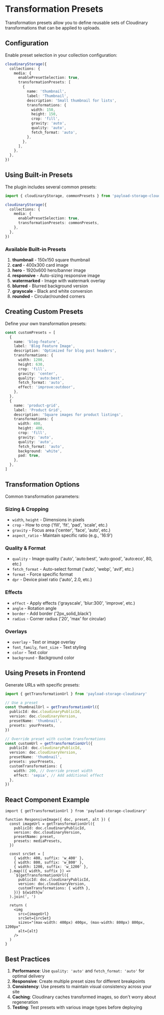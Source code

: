# Transformation Presets

Transformation presets allow you to define reusable sets of Cloudinary transformations that can be applied to uploads.

## Configuration

Enable preset selection in your collection configuration:

```typescript
cloudinaryStorage({
  collections: {
    media: {
      enablePresetSelection: true,
      transformationPresets: [
        {
          name: 'thumbnail',
          label: 'Thumbnail',
          description: 'Small thumbnail for lists',
          transformations: {
            width: 150,
            height: 150,
            crop: 'fill',
            gravity: 'auto',
            quality: 'auto',
            fetch_format: 'auto',
          },
        },
      ],
    },
  },
})
```

## Using Built-in Presets

The plugin includes several common presets:

```typescript
import { cloudinaryStorage, commonPresets } from 'payload-storage-cloudinary'

cloudinaryStorage({
  collections: {
    media: {
      enablePresetSelection: true,
      transformationPresets: commonPresets,
    },
  },
})
```

### Available Built-in Presets

1. **thumbnail** - 150x150 square thumbnail
2. **card** - 400x300 card image
3. **hero** - 1920x600 hero/banner image
4. **responsive** - Auto-sizing responsive image
5. **watermarked** - Image with watermark overlay
6. **blurred** - Blurred background version
7. **grayscale** - Black and white conversion
8. **rounded** - Circular/rounded corners

## Creating Custom Presets

Define your own transformation presets:

```typescript
const customPresets = [
  {
    name: 'blog-feature',
    label: 'Blog Feature Image',
    description: 'Optimized for blog post headers',
    transformations: {
      width: 1200,
      height: 630,
      crop: 'fill',
      gravity: 'center',
      quality: 'auto:best',
      fetch_format: 'auto',
      effect: 'improve:outdoor',
    },
  },
  {
    name: 'product-grid',
    label: 'Product Grid',
    description: 'Square images for product listings',
    transformations: {
      width: 400,
      height: 400,
      crop: 'fill',
      gravity: 'auto',
      quality: 'auto',
      fetch_format: 'auto',
      background: 'white',
      pad: true,
    },
  },
]
```

## Transformation Options

Common transformation parameters:

### Sizing & Cropping
- `width`, `height` - Dimensions in pixels
- `crop` - How to crop ('fill', 'fit', 'pad', 'scale', etc.)
- `gravity` - Focus area ('center', 'face', 'auto', etc.)
- `aspect_ratio` - Maintain specific ratio (e.g., '16:9')

### Quality & Format
- `quality` - Image quality ('auto', 'auto:best', 'auto:good', 'auto:eco', 80, etc.)
- `fetch_format` - Auto-select format ('auto', 'webp', 'avif', etc.)
- `format` - Force specific format
- `dpr` - Device pixel ratio ('auto', 2.0, etc.)

### Effects
- `effect` - Apply effects ('grayscale', 'blur:300', 'improve', etc.)
- `angle` - Rotation angle
- `border` - Add border ('2px_solid_black')
- `radius` - Corner radius ('20', 'max' for circular)

### Overlays
- `overlay` - Text or image overlay
- `font_family`, `font_size` - Text styling
- `color` - Text color
- `background` - Background color

## Using Presets in Frontend

Generate URLs with specific presets:

```typescript
import { getTransformationUrl } from 'payload-storage-cloudinary'

// Use a preset
const thumbnailUrl = getTransformationUrl({
  publicId: doc.cloudinaryPublicId,
  version: doc.cloudinaryVersion,
  presetName: 'thumbnail',
  presets: yourPresets,
})

// Override preset with custom transformations
const customUrl = getTransformationUrl({
  publicId: doc.cloudinaryPublicId,
  version: doc.cloudinaryVersion,
  presetName: 'thumbnail',
  presets: yourPresets,
  customTransformations: {
    width: 200, // Override preset width
    effect: 'sepia', // Add additional effect
  },
})
```

## React Component Example

```tsx
import { getTransformationUrl } from 'payload-storage-cloudinary'

function ResponsiveImage({ doc, preset, alt }) {
  const imageUrl = getTransformationUrl({
    publicId: doc.cloudinaryPublicId,
    version: doc.cloudinaryVersion,
    presetName: preset,
    presets: mediaPresets,
  })
  
  const srcSet = [
    { width: 400, suffix: 'w_400' },
    { width: 800, suffix: 'w_800' },
    { width: 1200, suffix: 'w_1200' },
  ].map(({ width, suffix }) => 
    `${getTransformationUrl({
      publicId: doc.cloudinaryPublicId,
      version: doc.cloudinaryVersion,
      customTransformations: { width },
    })} ${width}w`
  ).join(', ')
  
  return (
    <img 
      src={imageUrl}
      srcSet={srcSet}
      sizes="(max-width: 400px) 400px, (max-width: 800px) 800px, 1200px"
      alt={alt}
    />
  )
}
```

## Best Practices

1. **Performance**: Use `quality: 'auto'` and `fetch_format: 'auto'` for optimal delivery
2. **Responsive**: Create multiple preset sizes for different breakpoints
3. **Consistency**: Use presets to maintain visual consistency across your site
4. **Caching**: Cloudinary caches transformed images, so don't worry about regeneration
5. **Testing**: Test presets with various image types before deploying